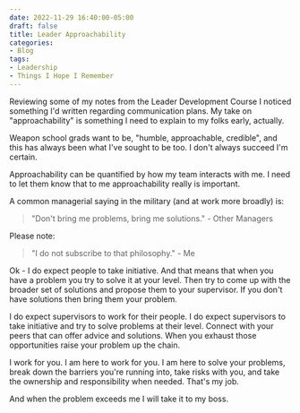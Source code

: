 ```yaml
---
date: 2022-11-29 16:40:00-05:00
draft: false
title: Leader Approachability
categories:
- Blog
tags:
- Leadership
- Things I Hope I Remember
---
```


Reviewing some of my notes from the Leader Development Course I noticed something I'd written regarding communication plans.  My take on "approachability" is something I need to explain to my folks early, actually.

Weapon school grads want to be, "humble, approachable, credible", and this has always been what I've sought to be too.  I don't always succeed I'm certain.

Approachability can be quantified by how my team interacts with me.  I need to let them know that to me approachability really is important.

A common managerial saying in the military (and at work more broadly) is:

> "Don't bring me problems, bring me solutions." - Other Managers

Please note:

> "I do not subscribe to that philosophy." - Me

Ok - I do expect people to take initiative.  And that means that when you have a problem you try to solve it at your level.  Then try to come up with the broader set of solutions and propose them to your supervisor.  If you don't have solutions then bring them your problem.

I do expect supervisors to work for their people.  I do expect supervisors to take initiative and try to solve problems at their level.  Connect with your peers that can offer advice and solutions.  When you exhaust those opportunities raise your problem up the chain.

I work for you.  I am here to work for you.  I am here to solve your problems, break down the barriers you're running into, take risks with you, and take the ownership and responsibility when needed.  That's my job.

And when the problem exceeds me I will take it to my boss.